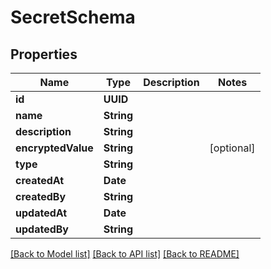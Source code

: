 # SecretSchema

## Properties
Name | Type | Description | Notes
------------ | ------------- | ------------- | -------------
**id** | **UUID** |  | 
**name** | **String** |  | 
**description** | **String** |  | 
**encryptedValue** | **String** |  | [optional] 
**type** | **String** |  | 
**createdAt** | **Date** |  | 
**createdBy** | **String** |  | 
**updatedAt** | **Date** |  | 
**updatedBy** | **String** |  | 

[[Back to Model list]](../README.md#documentation-for-models) [[Back to API list]](../README.md#documentation-for-api-endpoints) [[Back to README]](../README.md)


